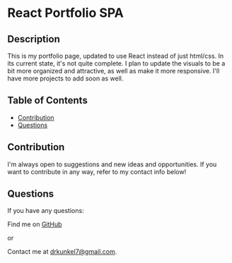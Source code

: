 # React Portfolio SPA
  
  ## Description
  This is my portfolio page, updated to use React instead of just html/css. In its current state, it's not quite complete. I plan to update the visuals to be a bit more organized and attractive, as well as make it more responsive. I'll have more projects to add soon as well.


  ## Table of Contents
  
  
  
  
 - [Contribution](#contribution)
  - [Questions](#questions)
  

  

  ## Contribution
  I'm always open to suggestions and new ideas and opportunities. If you want to contribute in any way, refer to my contact info below!

  

  ## Questions
  If you have any questions:

  Find me on <a href = "http://www.github.com/Dkunk7" target = "_blank">GitHub</a>

  or

  Contact me at drkunkel7@gmail.com.
